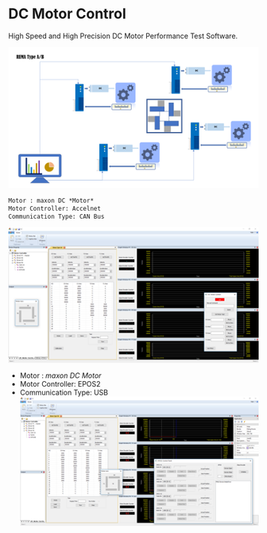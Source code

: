 
# DC Motor Control

High Speed and High Precision DC Motor Performance Test Software.

![Image](/images/RemaTypeAB.png)

```
Motor : maxon DC *Motor*
Motor Controller: Accelnet 
Communication Type: CAN Bus
```
![Image](/images/RemaTypeA.PNG)

* Motor : _maxon DC Motor_
* Motor Controller: EPOS2
* Communication Type: USB
![Image](/images/RemaTypeB.PNG)

